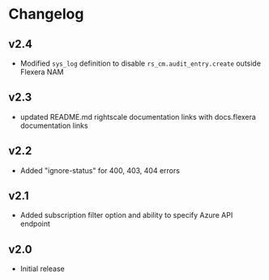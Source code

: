 # Changelog

## v2.4

- Modified `sys_log` definition to disable `rs_cm.audit_entry.create` outside Flexera NAM

## v2.3

- updated README.md rightscale documentation links with docs.flexera documentation links

## v2.2

- Added "ignore-status" for 400, 403, 404 errors

## v2.1

- Added subscription filter option and ability to specify Azure API endpoint

## v2.0

- Initial release
